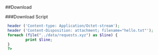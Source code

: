 
##Download

###Download Script
```php
 header ('Content-type: Application/Octet-stream');
 header ('Content-Disposition: attachment; filename="hello.txt"');
 foreach (file("../data/requests.xyz") as $line) {
         print $line;
 }
 ?>
 ```



